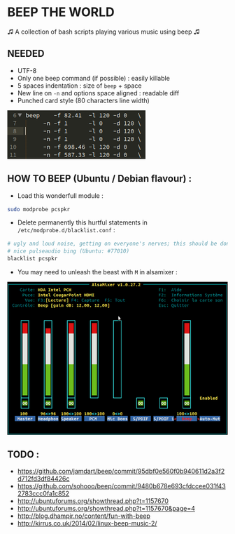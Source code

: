 # BEEP THE WORLD
♫ A collection of bash scripts playing various music using beep ♫


## NEEDED

* UTF-8
* Only one beep command (if possible) : easily killable
* 5 spaces indentation : size of `beep` + space
* New line on `-n` and options space aligned : readable diff
* Punched card style (80 characters line width)

![Ruler](rulez.png)


## HOW TO BEEP (Ubuntu / Debian flavour) :

* Load this wonderfull module :
```bash
sudo modprobe pcspkr
```

* Delete permanently this hurtful statements in `/etc/modprobe.d/blacklist.conf` :
```bash
# ugly and loud noise, getting on everyone's nerves; this should be done by a
# nice pulseaudio bing (Ubuntu: #77010)
blacklist pcspkr
```

* You may need to unleash the beast with `M` in alsamixer :

![Alsamixer](alsamixer.png)



## TODO :
* https://github.com/jamdart/beep/commit/95dbf0e560f0b940611d2a3f2d712fd3df84426c
* https://github.com/sohooo/beep/commit/9480b678e693cfdccee031f432783ccc0fa1c852
* http://ubuntuforums.org/showthread.php?t=1157670
* http://ubuntuforums.org/showthread.php?t=1157670&page=4
* http://blog.dhampir.no/content/fun-with-beep
* http://kirrus.co.uk/2014/02/linux-beep-music-2/


